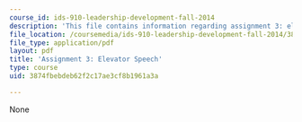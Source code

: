 ```yaml
---
course_id: ids-910-leadership-development-fall-2014
description: 'This file contains information regarding assignment 3: elevator speech.'
file_location: /coursemedia/ids-910-leadership-development-fall-2014/3874fbebdeb62f2c17ae3cf8b1961a3a_MITESD_801F14_Assign3.pdf
file_type: application/pdf
layout: pdf
title: 'Assignment 3: Elevator Speech'
type: course
uid: 3874fbebdeb62f2c17ae3cf8b1961a3a

---
```

None